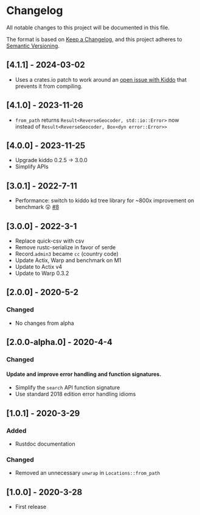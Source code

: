 # Changelog
All notable changes to this project will be documented in this file.

The format is based on [Keep a Changelog](https://keepachangelog.com/en/1.0.0/),
and this project adheres to [Semantic Versioning](https://semver.org/spec/v2.0.0.html).

## [4.1.1] - 2024-03-02
- Uses a crates.io patch to work around an [open issue with Kiddo](https://github.com/sdd/kiddo/issues/154) that prevents it from compiling.

## [4.1.0] - 2023-11-26
- `from_path` returns `Result<ReverseGeocoder, std::io::Error>` now instead of `Result<ReverseGeocoder, Box<dyn error::Error>>`

## [4.0.0] - 2023-11-25
- Upgrade kiddo 0.2.5 -> 3.0.0
- Simplify APIs

## [3.0.1] - 2022-7-11
- Performance: switch to kiddo kd tree library for ~800x improvement on benchmark 😲  [#8](https://github.com/gx0r/rrgeo/pull/8)

## [3.0.0] - 2022-3-1
- Replace quick-csv with csv
- Remove rustc-serialize in favor of serde
- Record.`admin3` became `cc` (country code)
- Update Actix, Warp and benchmark on M1
- Update to Actix v4
- Update to Warp 0.3.2

## [2.0.0] - 2020-5-2
### Changed
- No changes from alpha

## [2.0.0-alpha.0] - 2020-4-4
### Changed
#### Update and improve error handling and function signatures.

* Simplify the `search` API function signature
* Use standard 2018 edition error handling idioms

## [1.0.1] - 2020-3-29
### Added
- Rustdoc documentation
### Changed
- Removed an unnecessary `unwrap` in `Locations::from_path`

## [1.0.0] - 2020-3-28

- First release
